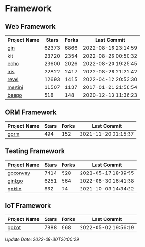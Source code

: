 # Framework

## Web Framework
| Project Name | Stars | Forks | Last Commit |
| ------------ | ----- | ----- | ----------- |
| [gin](https://github.com/gin-gonic/gin) | 62373 | 6866 | 2022-08-16 23:14:59 |
| [kit](https://github.com/go-kit/kit) | 23720 | 2354 | 2022-08-26 00:50:32 |
| [echo](https://github.com/labstack/echo) | 23600 | 2026 | 2022-08-20 19:25:45 |
| [iris](https://github.com/kataras/iris) | 22822 | 2417 | 2022-08-26 21:22:42 |
| [revel](https://github.com/revel/revel) | 12693 | 1415 | 2022-04-12 20:53:30 |
| [martini](https://github.com/go-martini/martini) | 11507 | 1137 | 2017-01-21 21:58:54 |
| [beego](https://github.com/astaxie/beego) | 518 | 148 | 2020-12-13 11:36:23 |

## ORM Framework
| Project Name | Stars | Forks | Last Commit |
| ------------ | ----- | ----- | ----------- |
| [gorm](https://github.com/jinzhu/gorm) | 494 | 152 | 2021-11-20 01:15:37 |

## Testing Framework
| Project Name | Stars | Forks | Last Commit |
| ------------ | ----- | ----- | ----------- |
| [goconvey](https://github.com/smartystreets/goconvey) | 7414 | 528 | 2022-05-17 18:39:55 |
| [ginkgo](https://github.com/onsi/ginkgo) | 6251 | 564 | 2022-08-30 16:41:38 |
| [goblin](https://github.com/franela/goblin) | 862 | 74 | 2021-10-03 14:34:22 |

## IoT Framework
| Project Name | Stars | Forks | Last Commit |
| ------------ | ----- | ----- | ----------- |
| [gobot](https://github.com/hybridgroup/gobot) | 7888 | 968 | 2022-05-02 19:56:19 |

*Update Date: 2022-08-30T20:00:29*